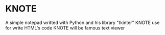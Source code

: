 # KNOTE
A simple notepad writted with Python and his library "tkinter"
KNOTE use for write HTML's code
KNOTE will be famous text viewer
